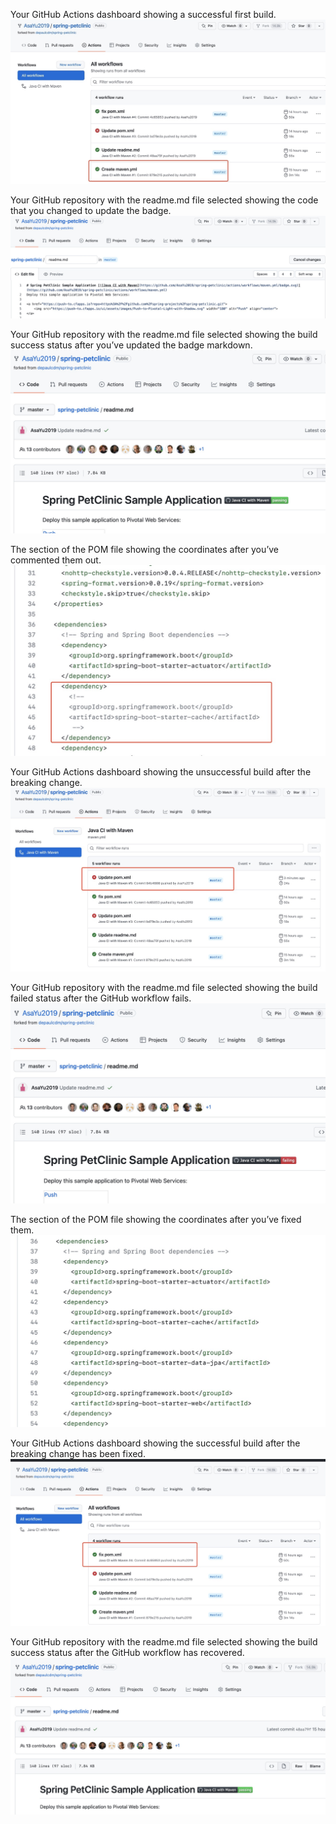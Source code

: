 Your GitHub Actions dashboard showing a successful first build.
![Screen Capture #1](images/firstsuccess.jpg)

Your GitHub repository with the readme.md file selected showing the code that you changed to update the badge.
![Screen Capture #2](images/readmeselected.jpg)

Your GitHub repository with the readme.md file selected showing the build success status after you’ve updated the badge markdown.
![Screen Capture #3](images/readmesuccessbadge.jpg)

The section of the POM file showing the coordinates after you’ve commented them out.
![Screen Capture #4](images/commenout.jpg)

Your GitHub Actions dashboard showing the unsuccessful build after the breaking change.
![Screen Capture #5](images/comoutfailed.jpg)

Your GitHub repository with the readme.md file selected showing the build failed status after the GitHub workflow fails.
![Screen Capture #6](images/badgefailing.jpg)

The section of the POM file showing the coordinates after you’ve fixed them.
![Screen Capture #7](images/pomfix.jpg)

Your GitHub Actions dashboard showing the successful build after the breaking change has been fixed.
![Screen Capture #8](images/fixpom.jpg)

Your GitHub repository with the readme.md file selected showing the build success status after the GitHub workflow has recovered.
![Screen Capture #9](images/fixbadge.jpg)
